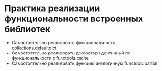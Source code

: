 # Практика реализации функциональности встроенных библиотек

- Самостоятельно реализовать функциональность collections.defaultdict
- Самостоятельно реализовать декоратор идентичный по функциональности с functools.cache
- Самостоятельно реализовать функцию аналогичную functools.partial
